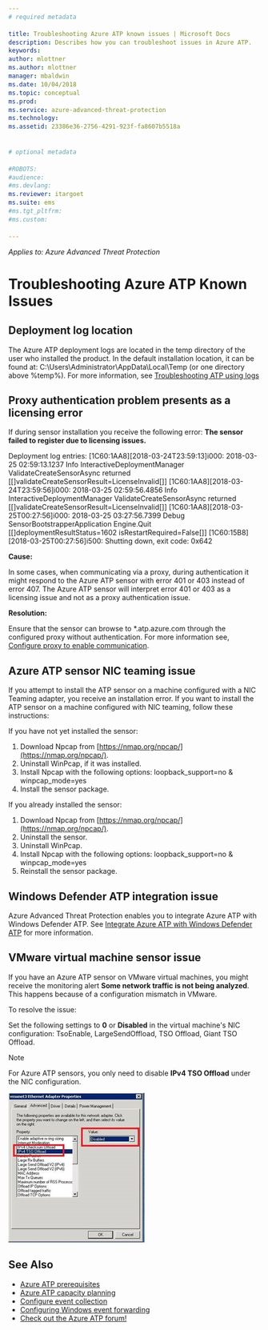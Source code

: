 ```yaml
---
# required metadata

title: Troubleshooting Azure ATP known issues | Microsoft Docs
description: Describes how you can troubleshoot issues in Azure ATP.
keywords:
author: mlottner
ms.author: mlottner
manager: mbaldwin
ms.date: 10/04/2018
ms.topic: conceptual
ms.prod:
ms.service: azure-advanced-threat-protection
ms.technology:
ms.assetid: 23386e36-2756-4291-923f-fa8607b5518a


# optional metadata

#ROBOTS:
#audience:
#ms.devlang:
ms.reviewer: itargoet
ms.suite: ems
#ms.tgt_pltfrm:
#ms.custom:

---
```


*Applies to: Azure Advanced Threat Protection*


# Troubleshooting Azure ATP Known Issues 


## Deployment log location
 
The Azure ATP deployment logs are located in the temp directory of the user who installed the product. In the default installation location, it can be found at: C:\Users\Administrator\AppData\Local\Temp (or one directory above %temp%). For more information, see [Troubleshooting ATP using logs](troubleshooting-atp-using-logs.md)

## Proxy authentication problem presents as a licensing error

If during sensor installation you receive the following error:  **The sensor failed to register due to licensing issues.**

Deployment log entries: 
[1C60:1AA8][2018-03-24T23:59:13]i000: 2018-03-25 02:59:13.1237 Info  InteractiveDeploymentManager ValidateCreateSensorAsync returned [\[]validateCreateSensorResult=LicenseInvalid[\]]
[1C60:1AA8][2018-03-24T23:59:56]i000: 2018-03-25 02:59:56.4856 Info  InteractiveDeploymentManager ValidateCreateSensorAsync returned [\[]validateCreateSensorResult=LicenseInvalid[\]]
[1C60:1AA8][2018-03-25T00:27:56]i000: 2018-03-25 03:27:56.7399 Debug SensorBootstrapperApplication Engine.Quit [\[]deploymentResultStatus=1602 isRestartRequired=False[\]]
[1C60:15B8][2018-03-25T00:27:56]i500: Shutting down, exit code: 0x642


**Cause:**

In some cases, when communicating via a proxy, during authentication it might respond to the Azure ATP sensor with error 401 or 403 instead of error 407. The Azure ATP sensor will interpret error 401 or 403 as a licensing issue and not as a proxy authentication issue. 

**Resolution:**

Ensure that the sensor can browse to *.atp.azure.com through the configured proxy without authentication. For more information see, [Configure proxy to enable communication](configure-proxy.md).




## Azure ATP sensor NIC teaming issue <a name="nic-teaming"></a>

If you attempt to install the ATP sensor on a machine configured with a NIC Teaming adapter, you receive an installation error. If you want to install the ATP sensor on a machine configured with NIC teaming, follow these instructions:

If you have not yet installed the sensor:

1.	Download Npcap from [https://nmap.org/npcap/](https://nmap.org/npcap/).
2.	Uninstall WinPcap, if it was installed.
3.	Install Npcap with the following options: loopback_support=no & winpcap_mode=yes
4.	Install the sensor package.

If you already installed the sensor:

1.	Download Npcap from [https://nmap.org/npcap/](https://nmap.org/npcap/).
2.	Uninstall the sensor.
3.	Uninstall WinPcap.
4.	Install Npcap with the following options: loopback_support=no & winpcap_mode=yes
5.	Reinstall the sensor package.

## Windows Defender ATP integration issue

Azure Advanced Threat Protection enables you to integrate Azure ATP with Windows Defender ATP. See [Integrate Azure ATP with Windows Defender ATP](integrate-wd-atp.md) for more information. 

## VMware virtual machine sensor issue

If you have an Azure ATP sensor on VMware virtual machines, you might receive the monitoring alert **Some network traffic is not being analyzed**. This happens because of a configuration mismatch in VMware.

To resolve the issue:

Set the following settings to **0** or **Disabled** in the virtual machine's NIC configuration: TsoEnable, LargeSendOffload, TSO Offload, Giant TSO Offload.
> [!NOTE]
> For Azure ATP sensors, you only need to disable **IPv4 TSO Offload** under the NIC configuration.

 ![VMware sensor issue](./media/vm-sensor-issue.png)

## See Also
- [Azure ATP prerequisites](atp-prerequisites.md)
- [Azure ATP capacity planning](atp-capacity-planning.md)
- [Configure event collection](configure-event-collection.md)
- [Configuring Windows event forwarding](configure-event-forwarding.md)
- [Check out the Azure ATP forum!](https://aka.ms/azureatpcommunity)